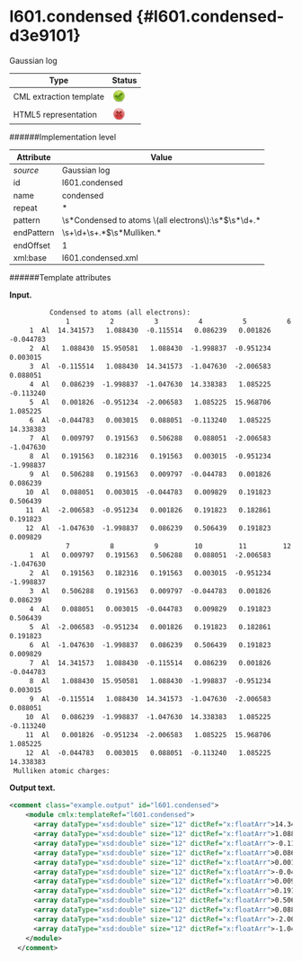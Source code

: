 # l601.condensed {#l601.condensed-d3e9101}

Gaussian log

| Type                                                                                                                                                | Status                                                                                                                                              |
|----|----|
| CML extraction template                                                                                                                             | ![](/imgs/Total.png)                                                                                                                                |
| HTML5 representation                                                                                                                                | ![](/imgs/None.png)                                                                                                                                 |

######Implementation level

| Attribute                                                                                                                                           | Value                                                                                                                                               |
|----|----|
| *source*                                                                                                                                            | Gaussian log                                                                                                                                        |
| id                                                                                                                                                  | l601.condensed                                                                                                                                      |
| name                                                                                                                                                | condensed                                                                                                                                           |
| repeat                                                                                                                                              | \*                                                                                                                                                  |
| pattern                                                                                                                                             | \\s\*Condensed to atoms \\(all electrons\\):\\s\*\$\\s\*\\d+.\*                                                                                     |
| endPattern                                                                                                                                          | \\s+\\d+\\s+.\*\$\\s\*Mulliken.\*                                                                                                                   |
| endOffset                                                                                                                                           | 1                                                                                                                                                   |
| xml:base                                                                                                                                            | l601.condensed.xml                                                                                                                                  |

######Template attributes

**Input.**

              Condensed to atoms (all electrons):
                  1          2          3          4          5          6
         1  Al  14.341573   1.088430  -0.115514   0.086239   0.001826  -0.044783
         2  Al   1.088430  15.950581   1.088430  -1.998837  -0.951234   0.003015
         3  Al  -0.115514   1.088430  14.341573  -1.047630  -2.006583   0.088051
         4  Al   0.086239  -1.998837  -1.047630  14.338383   1.085225  -0.113240
         5  Al   0.001826  -0.951234  -2.006583   1.085225  15.968706   1.085225
         6  Al  -0.044783   0.003015   0.088051  -0.113240   1.085225  14.338383
         7  Al   0.009797   0.191563   0.506288   0.088051  -2.006583  -1.047630
         8  Al   0.191563   0.182316   0.191563   0.003015  -0.951234  -1.998837
         9  Al   0.506288   0.191563   0.009797  -0.044783   0.001826   0.086239
        10  Al   0.088051   0.003015  -0.044783   0.009829   0.191823   0.506439
        11  Al  -2.006583  -0.951234   0.001826   0.191823   0.182861   0.191823
        12  Al  -1.047630  -1.998837   0.086239   0.506439   0.191823   0.009829
                  7          8          9         10         11         12
         1  Al   0.009797   0.191563   0.506288   0.088051  -2.006583  -1.047630
         2  Al   0.191563   0.182316   0.191563   0.003015  -0.951234  -1.998837
         3  Al   0.506288   0.191563   0.009797  -0.044783   0.001826   0.086239
         4  Al   0.088051   0.003015  -0.044783   0.009829   0.191823   0.506439
         5  Al  -2.006583  -0.951234   0.001826   0.191823   0.182861   0.191823
         6  Al  -1.047630  -1.998837   0.086239   0.506439   0.191823   0.009829
         7  Al  14.341573   1.088430  -0.115514   0.086239   0.001826  -0.044783
         8  Al   1.088430  15.950581   1.088430  -1.998837  -0.951234   0.003015
         9  Al  -0.115514   1.088430  14.341573  -1.047630  -2.006583   0.088051
        10  Al   0.086239  -1.998837  -1.047630  14.338383   1.085225  -0.113240
        11  Al   0.001826  -0.951234  -2.006583   1.085225  15.968706   1.085225
        12  Al  -0.044783   0.003015   0.088051  -0.113240   1.085225  14.338383
     Mulliken atomic charges:
      

**Output text.**

```xml
<comment class="example.output" id="l601.condensed">
    <module cmlx:templateRef="l601.condensed">
      <array dataType="xsd:double" size="12" dictRef="x:floatArr">14.341573 1.08843 -0.115514 0.086239 0.001826 -0.044783 0.009797 0.191563 0.506288 0.088051 -2.006583 -1.04763</array>
      <array dataType="xsd:double" size="12" dictRef="x:floatArr">1.08843 15.950581 1.08843 -1.998837 -0.951234 0.003015 0.191563 0.182316 0.191563 0.003015 -0.951234 -1.998837</array>
      <array dataType="xsd:double" size="12" dictRef="x:floatArr">-0.115514 1.08843 14.341573 -1.04763 -2.006583 0.088051 0.506288 0.191563 0.009797 -0.044783 0.001826 0.086239</array>
      <array dataType="xsd:double" size="12" dictRef="x:floatArr">0.086239 -1.998837 -1.04763 14.338383 1.085225 -0.11324 0.088051 0.003015 -0.044783 0.009829 0.191823 0.506439</array>
      <array dataType="xsd:double" size="12" dictRef="x:floatArr">0.001826 -0.951234 -2.006583 1.085225 15.968706 1.085225 -2.006583 -0.951234 0.001826 0.191823 0.182861 0.191823</array>
      <array dataType="xsd:double" size="12" dictRef="x:floatArr">-0.044783 0.003015 0.088051 -0.11324 1.085225 14.338383 -1.04763 -1.998837 0.086239 0.506439 0.191823 0.009829</array>
      <array dataType="xsd:double" size="12" dictRef="x:floatArr">0.009797 0.191563 0.506288 0.088051 -2.006583 -1.04763 14.341573 1.08843 -0.115514 0.086239 0.001826 -0.044783</array>
      <array dataType="xsd:double" size="12" dictRef="x:floatArr">0.191563 0.182316 0.191563 0.003015 -0.951234 -1.998837 1.08843 15.950581 1.08843 -1.998837 -0.951234 0.003015</array>
      <array dataType="xsd:double" size="12" dictRef="x:floatArr">0.506288 0.191563 0.009797 -0.044783 0.001826 0.086239 -0.115514 1.08843 14.341573 -1.04763 -2.006583 0.088051</array>
      <array dataType="xsd:double" size="12" dictRef="x:floatArr">0.088051 0.003015 -0.044783 0.009829 0.191823 0.506439 0.086239 -1.998837 -1.04763 14.338383 1.085225 -0.11324</array>
      <array dataType="xsd:double" size="12" dictRef="x:floatArr">-2.006583 -0.951234 0.001826 0.191823 0.182861 0.191823 0.001826 -0.951234 -2.006583 1.085225 15.968706 1.085225</array>
      <array dataType="xsd:double" size="12" dictRef="x:floatArr">-1.04763 -1.998837 0.086239 0.506439 0.191823 0.009829 -0.044783 0.003015 0.088051 -0.11324 1.085225 14.338383</array>
    </module>
  </comment>
```
